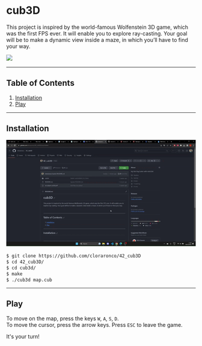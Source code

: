 # cub3D
This project is inspired by the world-famous Wolfenstein 3D game, which was the first FPS ever.
It will enable you to explore ray-casting.
Your goal will be to make a dynamic view inside a maze, in which you’ll have to find your way.

![](https://github.com/cloraronco/42_cub3D/blob/master/cub3d_demo_V1_GIF.gif)

***
## Table of Contents
1. [Installation](#installation)
2. [Play](#play)
***
## Installation
![](https://github.com/cloraronco/42_cub3D/blob/master/cub3d_installationV1_GIF.gif)
```
$ git clone https://github.com/cloraronco/42_cub3D
$ cd 42_cub3D/
$ cd cub3d/
$ make
$ ./cub3d map.cub
```
***
## Play
To move on the map, press the keys `W`, `A`, `S`, `D`.  
To move the cursor, press the arrow keys.
Press `ESC` to leave the game.
  
It's your turn!  
